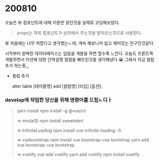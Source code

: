 # 200810

오늘은 뷰 컴포넌트에 대해 이론만 알던것을 실제로 코딩해보았다.



> props는 하위 컴포넌트가 상위에서 주는것을 받아오는것으로 사용한다.



뷰 처음에는 너무 어렵다고 생각했는ㄴ데, 계속 해보니까 쉽고 재미있는 친구인것같다.





시작부터 완벽한 데이터베이스는 없음을 개발을 하면 할수록 느낀다. 오늘도 프론트쪽 개발하면서 미션에 대한 간략설명 컬럼을 빠트린것을 생각해냈다.😭 그래서 지금 컬럼추가 하는중,,, 

- 컬럼 추가

  alter table [테이블명]  add [컬럼명] [타입] [옵션];







### develop에 작업한 당신을 위해 명령어를 드립ㄴ디ㅏ

> yarn install
> npm install -g @vue/cli
>
> => modal창
> npm install sweetalert
>
> => InfiniteLoading
> npm install vue-infinite-loading -S
>
> => vuebootstrap
> npm install vue bootstrap-vue bootstrap
> yarn add vue bootstrap-vue bootstrap
>
> => vuetify
> vue add vuetify
> yarn add vuetify
> npm install vuetify

